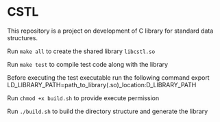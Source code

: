 # CSTL


This repository is a project on development of C library for standard data structures.


Run `make all` to create the shared library `libcstl.so`


Run `make test` to compile test code along with the library


Before executing the test executable run the following command
    export LD_LIBRARY_PATH=path_to_library(.so)_location:D_LIBRARY_PATH

Run `chmod +x build.sh` to provide execute permission


Run `./build.sh` to build the directory structure and generate the library
